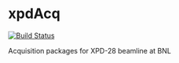 # xpdAcq
[![Build Status](https://travis-ci.org/xpdAcq/xpdAcq.svg?branch=master)](https://travis-ci.org/xpdAcq/xpdAcq)

Acquisition packages for XPD-28 beamline at BNL
